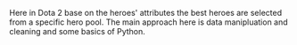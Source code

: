 Here in Dota 2 base on the heroes' attributes the best heroes are selected from a specific hero pool. The main approach here is data manipluation and cleaning and some basics of Python. 
